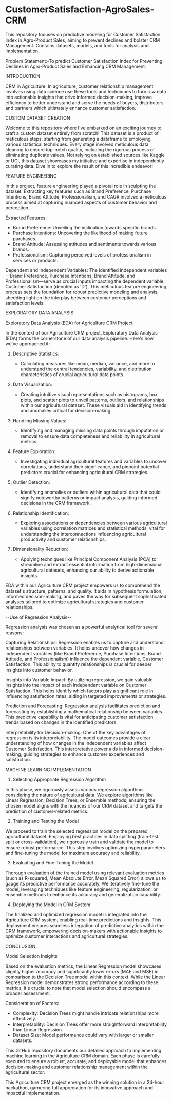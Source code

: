 # CustomerSatisfaction-AgroSales-CRM
This repository focuses on predictive modeling for Customer Satisfaction Index in Agro-Product Sales, aiming to prevent declines and bolster CRM Management. Contains datasets, models, and tools for analysis and implementation.

Problem Statement:-To predict Customer Satisfaction Index for Preventing Declines in Agro-Product Sales and Enhancing CRM Management.

INTRODUCTION

CRM in Agriculture:
In agriculture, customer relationship management involves using data science use these tools and techniques to turn raw data into actionable insights that drive informed decision-making, improve efficiency to better understand and serve the needs of buyers, distributors and partners which ultimately enhance customer satisfaction.

CUSTOM DATASET CREATION

Welcome to this repository where I've embarked on an exciting journey to craft a custom dataset entirely from scratch! This dataset is a product of meticulous steps, starting from generating a dataframe to employing various statistical techniques. Every stage involved meticulous data cleaning to ensure top-notch quality, including the rigorous process of eliminating duplicate values. Not relying on established sources like Kaggle or UCI, this dataset showcases my initiative and expertise in independently curating data. Dive in to explore the result of this incredible endeavor!

FEATURE ENGINEERING

In this project, feature engineering played a pivotal role in sculpting the dataset. Extracting key features such as Brand Preference, Purchase Intentions, Brand Attitude, Professionalism, and CAGR involved a meticulous process aimed at capturing nuanced aspects of customer behavior and perception.

Extracted Features:
- Brand Preference: Unveiling the inclination towards specific brands.
- Purchase Intentions: Uncovering the likelihood of making future purchases.
- Brand Attitude: Assessing attitudes and sentiments towards various brands.
- Professionalism: Capturing perceived levels of professionalism in services or products.

Dependent and Independent Variables:
The identified independent variables—Brand Preference, Purchase Intentions, Brand Attitude, and Professionalism—serve as crucial inputs impacting the dependent variable, Customer Satisfaction (denoted as 'D'). This meticulous feature engineering process sets the foundation for robust predictive modeling and analysis, shedding light on the interplay between customer perceptions and satisfaction levels.

EXPLORATORY DATA ANALYSIS

Exploratory Data Analysis (EDA) for Agriculture CRM Project

In the context of our Agriculture CRM project, Exploratory Data Analysis (EDA) forms the cornerstone of our data analysis pipeline. Here's how we've approached it:

1. Descriptive Statistics:
   - Calculating measures like mean, median, variance, and more to understand the central tendencies, variability, and distribution characteristics of crucial agricultural data points.

2. Data Visualization:
   - Creating intuitive visual representations such as histograms, box plots, and scatter plots to unveil patterns, outliers, and relationships within our agricultural dataset. These visuals aid in identifying trends and anomalies critical for decision-making.

3. Handling Missing Values:
   - Identifying and managing missing data points through imputation or removal to ensure data completeness and reliability in agricultural metrics.

4. Feature Exploration:
   - Investigating individual agricultural features and variables to uncover correlations, understand their significance, and pinpoint potential predictors crucial for enhancing agricultural CRM strategies.

5. Outlier Detection:
   - Identifying anomalies or outliers within agricultural data that could signify noteworthy patterns or impact analysis, guiding informed decisions in the CRM framework.

6. Relationship Identification:
   - Exploring associations or dependencies between various agricultural variables using correlation matrices and statistical methods, vital for understanding the interconnections influencing agricultural productivity and customer relationships.

7. Dimensionality Reduction:
   - Applying techniques like Principal Component Analysis (PCA) to streamline and extract essential information from high-dimensional agricultural datasets, enhancing our ability to derive actionable insights.

EDA within our Agriculture CRM project empowers us to comprehend the dataset's structure, patterns, and quality. It aids in hypothesis formulation, informed decision-making, and paves the way for subsequent sophisticated analyses tailored to optimize agricultural strategies and customer relationships.

--Use of Regression Analysis--

Regression analysis was chosen as a powerful analytical tool for several reasons:

Capturing Relationships:
Regression enables us to capture and understand relationships between variables. It helps uncover how changes in independent variables (like Brand Preference, Purchase Intentions, Brand Attitude, and Professionalism) influence the dependent variable, Customer Satisfaction. This ability to quantify relationships is crucial for deeper insights into customer behavior.

Insights into Variable Impact:
By utilizing regression, we gain valuable insights into the impact of each independent variable on Customer Satisfaction. This helps identify which factors play a significant role in influencing satisfaction rates, aiding in targeted improvements or strategies.

Prediction and Forecasting:
Regression analysis facilitates prediction and forecasting by establishing a mathematical relationship between variables. This predictive capability is vital for anticipating customer satisfaction trends based on changes in the identified predictors.

Interpretability for Decision-making:
One of the key advantages of regression is its interpretability. The model outcomes provide a clear understanding of how changes in the independent variables affect Customer Satisfaction. This interpretative power aids in informed decision-making, guiding strategies to enhance customer experiences and satisfaction.

MACHINE LEARNING IMPLEMENTATION 

1. Selecting Appropriate Regression Algorithm

In this phase, we rigorously assess various regression algorithms considering the nature of agricultural data. We explore algorithms like Linear Regression, Decision Trees, or Ensemble methods, ensuring the chosen model aligns with the nuances of our CRM dataset and targets the prediction of customer-related metrics.

2. Training and Testing the Model

We proceed to train the selected regression model on the prepared agricultural dataset. Employing best practices in data splitting (train-test split or cross-validation), we rigorously train and validate the model to ensure robust performance. This step involves optimizing hyperparameters and fine-tuning the model for maximum accuracy and reliability.

3. Evaluating and Fine-Tuning the Model

Thorough evaluation of the trained model using relevant evaluation metrics (such as R-squared, Mean Absolute Error, Mean Squared Error) allows us to gauge its predictive performance accurately. We iteratively fine-tune the model, leveraging techniques like feature engineering, regularization, or ensemble methods to enhance its accuracy and generalization capability.

4. Deploying the Model in CRM System

The finalized and optimized regression model is integrated into the Agriculture CRM system, enabling real-time predictions and insights. This deployment ensures seamless integration of predictive analytics within the CRM framework, empowering decision-makers with actionable insights to optimize customer interactions and agricultural strategies.

CONCLUSION

Model Selection Insights

Based on the evaluation metrics, the Linear Regression model showcases slightly higher accuracy and significantly lower errors (MAE and MSE) in comparison to the Decision Tree model within this context. While the Linear Regression model demonstrates strong performance according to these metrics, it's crucial to note that model selection should encompass a broader assessment.

Consideration of Factors:

- Complexity: Decision Trees might handle intricate relationships more effectively.
- Interpretability: Decision Trees offer more straightforward interpretability than Linear Regression.
- Dataset Size: Model performance could vary with larger or smaller datasets.

This GitHub repository documents our detailed approach to implementing machine learning in the Agriculture CRM domain. Each phase is carefully executed to ensure a robust, accurate, and deployable model that enhances decision-making and customer relationship management within the agricultural sector.

This Agriculture CRM project emerged as the winning solution in a 24-hour hackathon, garnering full appreciation for its innovative approach and impactful implementation.
